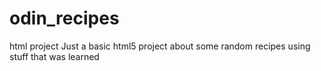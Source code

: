# odin_recipes
html project
Just a basic html5 project about some random recipes using stuff that was learned